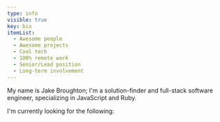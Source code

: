 ```yaml
---
type: info
visible: true
key: bio
itemList:
  - Awesome people
  - Awesome projects
  - Cool tech
  - 100% remote work
  - Senior/Lead position
  - Long-term involvement
---
```

My name is Jake Broughton; I'm a solution-finder and full-stack software engineer, specializing in JavaScript and Ruby. 

I'm currently looking for the following: